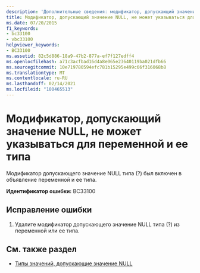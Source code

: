 ```yaml
---
description: 'Дополнительные сведения: модификатор, допускающий значение null, не может быть указан как для переменной, так и для ее типа'
title: Модификатор, допускающий значение NULL, не может указываться для переменной и ее типа
ms.date: 07/20/2015
f1_keywords:
- bc33100
- vbc33100
helpviewer_keywords:
- BC33100
ms.assetid: 82c5d886-18a9-47b2-877a-ef7f127edff4
ms.openlocfilehash: a71c3acfbad16d4a8e065e23640119ba021dfb66
ms.sourcegitcommit: 10e719780594efc781b15295e499c66f316068b8
ms.translationtype: MT
ms.contentlocale: ru-RU
ms.lasthandoff: 02/14/2021
ms.locfileid: "100465513"
---
```

# <a name="nullable-modifier-cannot-be-specified-on-both-a-variable-and-its-type"></a>Модификатор, допускающий значение NULL, не может указываться для переменной и ее типа

Модификатор допускающего значение NULL типа (?) был включен в объявление переменной и ее типа.  
  
 **Идентификатор ошибки:** BC33100  
  
## <a name="to-correct-this-error"></a>Исправление ошибки  
  
1. Удалите модификатор допускающего значение NULL типа (?) из переменной или ее типа.  
  
## <a name="see-also"></a>См. также раздел

- [Типы значений, допускающие значение NULL](../programming-guide/language-features/data-types/nullable-value-types.md)
